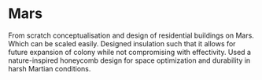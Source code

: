 # Mars
From scratch conceptualisation and design of residential buildings on Mars.
Which can be scaled easily.
Designed insulation such that it allows for future expansion of colony while not compromising with effectivity.
Used a nature-inspired honeycomb design for space optimization and durability in harsh Martian conditions.
